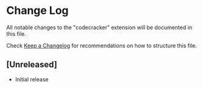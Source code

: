 # Change Log

All notable changes to the "codecracker" extension will be documented in this file.

Check [Keep a Changelog](http://keepachangelog.com/) for recommendations on how to structure this file.

## [Unreleased]

- Initial release